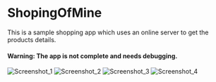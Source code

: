 # ShopingOfMine
This is a sample shopping app which uses an online server to get the products details.
#### Warning: The app is not complete and needs debugging.
![Screenshot_1](https://user-images.githubusercontent.com/97227120/175167248-7b706192-540f-4874-b2f5-c102360088df.png)
![Screenshot_2](https://user-images.githubusercontent.com/97227120/175167363-5216822e-1e5e-4746-9852-cfedf8f33fae.png)
![Screenshot_3](https://user-images.githubusercontent.com/97227120/175167426-8e419cda-d014-428b-b785-0e5e661126b5.png)
![Screenshot_4](https://user-images.githubusercontent.com/97227120/175167454-3e221283-ef66-4d0a-aab1-cf40b3f9d350.png)
